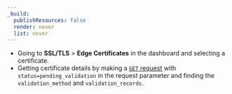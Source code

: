 ```yaml
---
_build:
  publishResources: false
  render: never
  list: never
---
```


- Going to **SSL/TLS** > **Edge Certificates** in the dashboard and selecting a certificate.
- Getting certificate details by making a [`GET` request](https://api.cloudflare.com/#certificate-packs-get-certificate-pack) with `status=pending_validation` in the request parameter and finding the `validation_method` and `validation_records`.